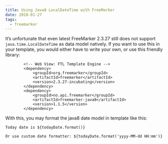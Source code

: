 ```yaml
---
title: Using Java8 LocalDateTime with FreeMarker
date: 2018-01-27
tags:
  - freemarker
---
```


It’s unfortunate that even latest FreeMarker 2.3.27 still does not
support `java.time.LocalDateTime` as data model natively. If you want to
use this in your template, you would either have to write your own, or
use this friendly library:

            <!-- Web View: FTL Template Engine -->
            <dependency>
                <groupId>org.freemarker</groupId>
                <artifactId>freemarker</artifactId>
                <version>2.3.27-incubating</version>
            </dependency>
            <dependency>
                <groupId>no.api.freemarker</groupId>
                <artifactId>freemarker-java8</artifactId>
                <version>1.1.5</version>
            </dependency>

With this, you may format the java8 date model in template like this:

    Today date is ${todayDate.format()}

    Or use custom date formatter: ${todayDate.format('yyyy-MM-dd HH:mm')}

